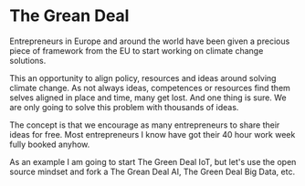 # The Grean Deal 

Entrepreneurs in Europe and around the world have been given a precious piece of framework from the EU to start working on climate change solutions.

This an opportunity to align policy, resources and ideas around solving climate change. As not always ideas, competences or resources find them selves aligned in place and time, many get lost. And one thing is sure. We are only going to solve this problem with thousands of ideas.

The concept is that we encourage as many entrepreneurs to share their ideas for free. Most entrepreneurs I know have got their 40 hour work week fully booked anyhow.

As an example I am going to start The Green Deal IoT, but let's use the open source mindset and fork a The Grean Deal AI, The Green Deal Big Data, etc.
